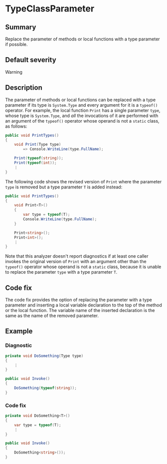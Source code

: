 # TypeClassParameter

## Summary

Replace the parameter of methods or local functions with a type parameter
if possible.

## Default severity

Warning

## Description

The parameter of methods or local functions can be replaced with a type
parameter if its type is `System.Type` and every argument for it is a
`typeof()` operator. For example, the local function `Print` has a single
parameter `type`, whose type is `System.Type`, and *all* the invocations of it
are performed with an argument of the `typeof()` operator whose operand is
not a `static` class, as follows:

```csharp
public void PrintTypes()
{
    void Print(Type type)
        => Console.WriteLine(type.FullName);

    Print(typeof(string));
    Print(typeof(int));
    ⋮
}
```

The following code shows the revised version of `Print` where the
parameter `type` is removed but a type parameter `T` is added instead:

```csharp
public void PrintTypes()
{
    void Print<T>()
    {
        var type = typeof(T);
        Console.WriteLine(type.FullName);
    }

    Print<string>();
    Print<int>();
    ⋮
}
```

Note that this analyzer doesn't report diagnostics if at least one caller
invokes the original version of `Print` with an argument other than the
`typeof()` operator whose operand is not a `static` class, because it is
unable to replace the parameter `type` with a type parameter `T`.

## Code fix

The code fix provides the option of replacing the parameter with a type
parameter and inserting a local variable declaration to the top of the
method or the local function. The variable name of the inserted declaration
is the same as the name of the removed parameter.

## Example

### Diagnostic

```csharp
private void DoSomething(Type type)
{
    ⋮
}

public void Invoke()
{
    DoSomething(typeof(string));
}
```

### Code fix

```csharp
private void DoSomething<T>()
{
    var type = typeof(T);
    ⋮
}

public void Invoke()
{
    DoSomething<string>());
}
```
